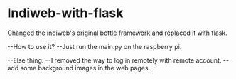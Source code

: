 # Indiweb-with-flask
Changed the indiweb's original bottle framework and replaced it with flask.

--How to use it?
--Just run the main.py on the raspberry pi.

--Else thing:
--I removed the way to log in remotely with remote account.
--add some background images in the web pages.
